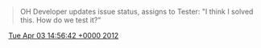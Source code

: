 > OH Developer updates issue status, assigns to Tester: "I think I solved this\. How do we test it?"

<img src="../../media/tweet.ico" width="12" /> [Tue Apr 03 14:56:42 +0000 2012](https://twitter.com/DromerDenker/status/187191903534587904)